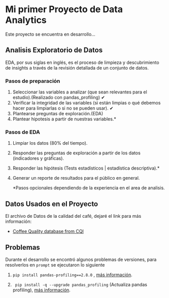 # Mi primer Proyecto de Data Analytics 
Este proyecto se encuentra en desarrollo...

## Analisis Exploratorio de Datos
EDA, por sus siglas en inglés, es el proceso de limpieza y descubrimiento de insights a través de la revisión detallada de un conjunto de datos.

### Pasos de preparación
1. Seleccionar las variables a analizar (que sean relevantes para el estudio).(Realizado con pandas_profiling) ✔
2. Verificar la integridad de las variables (si están limpias o qué debemos hacer para limpiarlas o si no se pueden usar). ✔
3. Plantearse preguntas de exploración.(EDA)
4. Plantear hipotesis a partir de nuestras variables.*

### Pasos de EDA
1. Limpiar los datos (80% del tiempo).
2. Responder las preguntas de exploración a partir de los datos (indicadores y gráficas).
3. Responder las hipótesis (Tests estadísticos | estadística descriptiva).*
4. Generar un reporte de resultados para el público en general.

    *Pasos opcionales dependiendo de la experiencia en el area de analisis.


## Datos Usados en el Proyecto
El archivo de Datos de  la calidad del café, dejaré el link para más información:

- [Coffee Quality database from CQI](https://www.kaggle.com/volpatto/coffee-quality-database-from-cqi?select=merged_data_cleaned.csv)


## Problemas

Durante el desarrollo se encontró algunos problemas de versiones, para resolverlos en `prompt` se ejecutaron lo siguiente

1. ` pip install pandas-profiling==2.8.0 ` , [más información](https://github.com/ydataai/pandas-profiling/issues/528).

2. ` pip install -q --upgrade pandas_profiling`  (Actualiza pandas profiling), [más información](https://community.insaid.co/hc/en-us/community/posts/360046929193-Unable-to-import-pandas-profiling).
